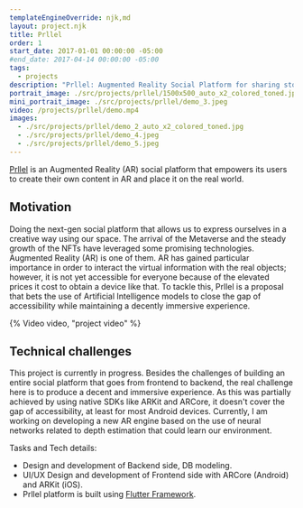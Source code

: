 ```yaml
---
templateEngineOverride: njk,md
layout: project.njk
title: Prllel
order: 1
start_date: 2017-01-01 00:00:00 -05:00
#end_date: 2017-04-14 00:00:00 -05:00
tags:
  - projects
description: "Prllel: Augmented Reality Social Platform for sharing stories in real places."
portrait_image: ./src/projects/prllel/1500x500_auto_x2_colored_toned.jpg
mini_portrait_image: ./src/projects/prllel/demo_3.jpeg
video: /projects/prllel/demo.mp4
images:
  - ./src/projects/prllel/demo_2_auto_x2_colored_toned.jpg
  - ./src/projects/prllel/demo_4.jpeg
  - ./src/projects/prllel/demo_5.jpeg
---
```


[Prllel](https://prllel.co) is an Augmented Reality (AR) social platform that empowers its users to create their own content in AR and place it on the real world.

## Motivation
Doing the next-gen social platform that allows us to express ourselves in a
creative way using our space. The arrival of the Metaverse and the steady growth of the NFTs have leveraged some promising technologies.
Augmented Reality (AR) is one of them. AR has gained particular importance in
order to interact the virtual information with the real objects; however, it is
not yet accessible for everyone because of the elevated prices it cost to obtain
a device like that.
To tackle this, Prllel is a proposal that bets the use of Artificial Intelligence models to close the gap of accessibility while maintaining a decently immersive experience.

{% Video video, "project video" %}


## Technical challenges

This project is currently in progress. Besides the challenges of building an
entire social platform that goes from frontend to backend, the real challenge
here is to produce a decent and immersive experience. As this was partially achieved by using native SDKs like ARKit and ARCore, it doesn't cover the
gap of accessibility, at least for most Android devices. Currently, I am
working on developing a new AR engine based on the use of neural networks related to depth estimation 
that could learn our environment.

Tasks and Tech details:

- Design and development of Backend side, DB modeling.
- UI/UX Design and development of Frontend side with ARCore (Android) and ARKit (iOS).
- Prllel platform is built using [Flutter Framework](https://flutter.dev/).


